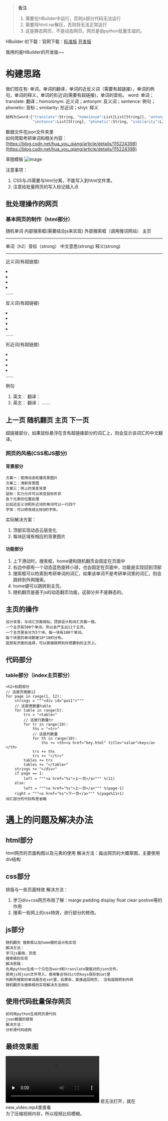 >**备注**
>1. 需要在HBuilder中运行，否则js部分代码无法运行
>2. 需要将html.rar解压，否则将无法正常运行
>3. 这是静态网页，不是动态网页。网页是由python批量生成的。

HBuilder 的下载：官网下载：[标准版](https://download1.dcloud.net.cn/download/HBuilderX.3.1.8.20210406.zip)   [开发版](https://download1.dcloud.net.cn/download/HBuilderX.3.1.8.20210406.full.zip)

我用的是HBuilder的开发版~~

# 构建思路


我们现在有: 单词，单词的翻译，单词的近反义词（需要有超链接），单词的例句，单词的释义，单词的形近词(需要有超链接)，单词的音标。
word: 单词；translate: 翻译；homoionym: 近义词；antonym: 反义词；sentence: 例句；phonetic: 音标；similarity: 形近词；shiyi: 释义
```python
结构为{word:{"translate":String, "homoionym":List[List[String]], "antonym":List[List[String]], 
			"sentence":List[String], "phonetic":String, "similarity":List[String], "shiyi":String}}
```
数据文件在json文件夹里<br>
如何爬取考研单词和相关内容：[https://blog.csdn.net/hua_you_qiang/article/details/115224398](https://blog.csdn.net/hua_you_qiang/article/details/115224398)
<br>

草图模板
![image](./草图.png)

注意事项：
1. CSS与JS需要与html分离，不能写入到html文件里。
2. 注意给批量网页的写入标记插入点
## 批处理操作的网页
### 基本网页的制作（html部分）
随机单词 	内部搜索框(需要结合js来实现)		外部搜索框（调用搜词网站）		主页
<hr>
单词（h2）音标（strong）
中文意思(strong)
释义(strong)
<hr>

近义词(有超链接)
<li></li>	<li></li>	<li></li>	<li></li>
......

反义词(有超链接)
<li></li>	<li></li>	<li></li>	<li></li>
......

形近词(有超链接)
<li></li>	<li></li>	<li></li>	<li></li>
......

例句
1. 英文：
   翻译：
2. 英文：
   翻译：
   .......

上一页   随机翻页   主页   下一页
----------------------------------
超链接部分，如果鼠标悬浮在含有超链接部分的词汇上，则会显示该词汇的中文翻译。

### 网页的风格(CSS和JS部分)
#### 背景部分
```
方案一：使用动态轮播背景图片
方案二：清新背景图
方案三：网上的渐变背景
鼠标：实力允许可以改变鼠标形状
各个元素的位置处理
比如近反义词和形近词的单词可以一行四个
字体：可以修改成比较Q的字体。
```
实际解决方案：
1. 顶部实现动态云层变化
2. 每块区域有相应的背景图片
#### 功能部分
1. 上下滑动时，搜索框，home键和随机翻页会固定在页面中
2. 右边中部有一个动态蓝色旋转小球，也会固定在页面中，功能是实现回到顶部
3. 搜索框可以检索到考研单词的词汇，如果该单词不是考研单词里的词汇，则会跳转到外网搜索。
4. home键可以跳转到主页。
5. 随机翻页是基于js的动态翻页功能，这部分并不是静态的。



## 主页的操作

```
设计背景，与词汇页面相似。顶部设计和词汇页面一致。
一个主页有500个单词，所以会产生出11个主页。
一个主页里会分为5个块，每一块有100个单词。
每个块里的单词都是10*10的分布。
底部有页面的选择，可以直接跳转到你想要到的主页上。
```

## 代码部分
### table部分（index主页部分）

```
<h2>标题部分
// 这是页面数12
for page in range(1, 12):
	strings = """<div id="pos1">"""
	// 这是表数量table
	for table in range(5):
		trs = "<table>"
		// 这是行数量tr
		for tr in range(10):
			ths = "<tr>"
			// 这是列数量
			for th in range(10):
				ths += <th><a href="key.html" title="value">key</a></th>
			trs += ths
			trs += "</tr>"
		tables += trs
		tables += "</table>"
	strings += "</div>"
	if page == 1:
		left = """<a href="%s">上一页</a>""" %(11)
	else:
		left = """<a href="%s">上一页</a>""" %(page-1)
	right = """<a href="%s">下一页</a>""" %(page%11+1)
词汇部分的代码构思省略
```

# 遇上的问题及解决办法
## html部分
html网页的页面构图以及元素的使用
解决方法：画出网页的大概草图，主要使用div结构
## css部分
排版与一些页面特效
解决方法：
1. 学习div+css网页布局了解：marge padding display float clear postive等的作用
2. 搜索一些网上的css特效，进行部分的修改。
## js部分
```
随机翻页 搜索框以及home键的设计和实现
解决方法：
学习js基础，百度
搜索框的实现
解决思路：
先用python生成一个只包含word和translate键值对的json文件。
使用js将json文件导入，使用集合将dict的keys保存到set里
判断所搜索的单词是否在set里，如果有，直接返回网页， 没有就跳转到外网
随机翻页与搜索框的实现解决方法相似
```
## 使用代码批量保存网页
```
如何用python生成网页源代码
json数据的提取
解决方法：
分析源代码结构
```
## 最终效果图
<video id="video" controls="" preload="none">
<source id="mp4" src="new_video.mp4" type="video/mp4">
</video>
若无法打开，就在new_video.mp4里查看
<br>
为了压缩视频内存，所以视频比较模糊。

